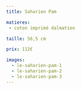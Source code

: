 ```yaml
---
title: Saharien Pam

matieres:
 - coton imprimé dalmatien

taille: 56,5 cm

prix: 112€

images:
  - le-saharien-pam-1
  - le-saharien-pam-2
  - le-saharien-pam-3
---
```

